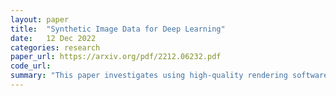 ```yaml
---
layout: paper
title:  "Synthetic Image Data for Deep Learning"
date:   12 Dec 2022
categories: research
paper_url: https://arxiv.org/pdf/2212.06232.pdf
code_url: 
summary: "This paper investigates using high-quality rendering software and domain randomization to generate a large synthetic dataset from 3D CAD models of a real vehicle. This synthetic dataset is used to augment limited real training data for image classification and semantic segmentation tasks. While models trained solely on synthetic images showed low accuracy on real validation data, including even small amounts of real data significantly improved performance. Augmenting real training data with synthetic images outperformed using only real images. Furthermore, pretraining models on the synthetic dataset before transfer learning significantly reduced training costs by allowing most of the training to be completed upfront using the synthetic data."
---
```


